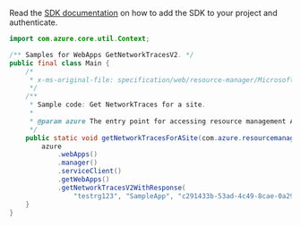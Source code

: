 Read the [SDK documentation](https://github.com/Azure/azure-sdk-for-java/blob/azure-resourcemanager_2.13.0/sdk/resourcemanager/azure-resourcemanager/README.md) on how to add the SDK to your project and authenticate.

```java
import com.azure.core.util.Context;

/** Samples for WebApps GetNetworkTracesV2. */
public final class Main {
    /*
     * x-ms-original-file: specification/web/resource-manager/Microsoft.Web/stable/2021-03-01/examples/GetWebSiteNetworkTraces.json
     */
    /**
     * Sample code: Get NetworkTraces for a site.
     *
     * @param azure The entry point for accessing resource management APIs in Azure.
     */
    public static void getNetworkTracesForASite(com.azure.resourcemanager.AzureResourceManager azure) {
        azure
            .webApps()
            .manager()
            .serviceClient()
            .getWebApps()
            .getNetworkTracesV2WithResponse(
                "testrg123", "SampleApp", "c291433b-53ad-4c49-8cae-0a293eae1c6d", Context.NONE);
    }
}
```
